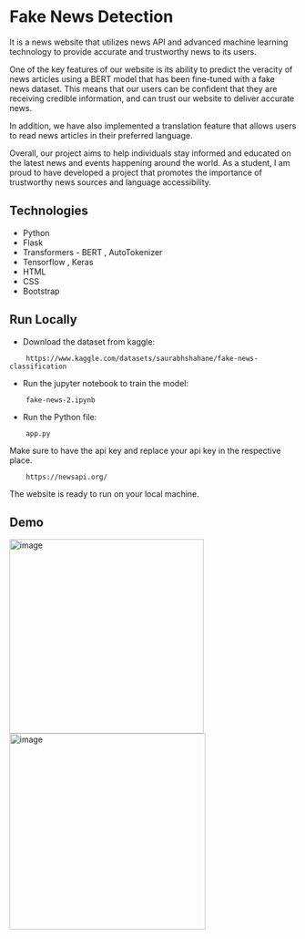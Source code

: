 
# Fake News Detection

It is a news website that utilizes news API and advanced machine learning technology to provide accurate and trustworthy news to its users.

One of the key features of our website is its ability to predict the veracity of news articles using a BERT model that has been fine-tuned with a fake news dataset. This means that our users can be confident that they are receiving credible information, and can trust our website to deliver accurate news.

In addition, we have also implemented a translation feature that allows users to read news articles in their preferred language.

Overall, our project aims to help individuals stay informed and educated on the latest news and events happening around the world. As a student, I am proud to have developed a project that promotes the importance of trustworthy news sources and language accessibility.



## Technologies

- Python
- Flask
- Transformers - BERT , AutoTokenizer
- Tensorflow , Keras
- HTML
- CSS
- Bootstrap


## Run Locally

* Download the dataset from kaggle: 
```
    https://www.kaggle.com/datasets/saurabhshahane/fake-news-classification
```
* Run the jupyter notebook to train the model:
```
    fake-news-2.ipynb
```
* Run the Python file:
```
    app.py
```
Make sure to have the api key and replace your api key in the respective place.
```
    https://newsapi.org/
```

The website is ready to run on your local machine.



## Demo

<img width="341" alt="image" src="https://user-images.githubusercontent.com/76238641/229185798-7edeb6a8-57e5-470f-b476-4229e0e1d4ff.png">


<img width="344" alt="image" src="https://user-images.githubusercontent.com/76238641/229189077-8c1dfba5-cea4-453a-b1e4-63baffaff4ab.png">
